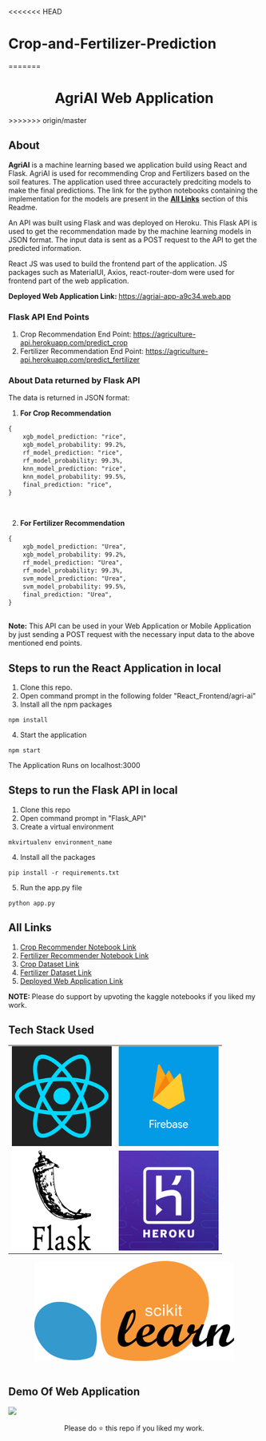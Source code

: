 <<<<<<< HEAD
# Crop-and-Fertilizer-Prediction
=======
<div align="center">

# AgriAI Web Application

</div>
>>>>>>> origin/master

## About

<b>AgriAI</b> is a machine learning based we application build using React and Flask. AgriAI is used for recommending Crop and Fertilizers based on the soil features. The application used three accuractely predciting models to make the final predictions. The link for the python notebooks containing the implementation for the models are present in the <b><a href="#links">All Links</a></b> section of this Readme.<br/>

An API was built using Flask and was deployed on Heroku. This Flask API is used to get the recommendation made by the machine learning models in JSON format. The input data is sent as a POST request to the API to get the predicted information.<br/>

React JS was used to build the frontend part of the application. JS packages such as MaterialUI, Axios, react-router-dom were used for frontend part of the web application.<br/>

<b>Deployed Web Application Link: </b>https://agriai-app-a9c34.web.app
<br/>

<h3><b>Flask API End Points</b></h3>

1. Crop Recommendation End Point: https://agriculture-api.herokuapp.com/predict_crop
2. Fertilizer Recommendation End Point: https://agriculture-api.herokuapp.com/predict_fertilizer
   <br/>

<h3><b>About Data returned by Flask API</b></h3>

The data is returned in JSON format:<br/>

1. <b>For Crop Recommendation</b>

```
{
    xgb_model_prediction: "rice",
    xgb_model_probability: 99.2%,
    rf_model_prediction: "rice",
    rf_model_probability: 99.3%,
    knn_model_prediction: "rice",
    knn_model_probability: 99.5%,
    final_prediction: "rice",
}
```

<br/>

2. <b>For Fertilizer Recommendation</b>

```
{
    xgb_model_prediction: "Urea",
    xgb_model_probability: 99.2%,
    rf_model_prediction: "Urea",
    rf_model_probability: 99.3%,
    svm_model_prediction: "Urea",
    svm_model_probability: 99.5%,
    final_prediction: "Urea",
}
```

<br/>
<b>Note:</b> This API can be used in your Web Application or Mobile Application by just sending a POST request with the necessary input data to the above mentioned end points.

## Steps to run the React Application in local

1. Clone this repo.
2. Open command prompt in the following folder "React_Frontend/agri-ai"
3. Install all the npm packages

```
npm install
```

4. Start the application

```
npm start
```

The Application Runs on localhost:3000

## Steps to run the Flask API in local

1. Clone this repo
2. Open command prompt in "Flask_API"
3. Create a virtual environment

```
mkvirtualenv environment_name
```

4. Install all the packages

```
pip install -r requirements.txt
```

5. Run the app.py file

```
python app.py
```

## <span id="links">All Links</span>

1. <a href="https://www.kaggle.com/venugopalkadamba/croprecommendation-eda-visualization-modeling-99" target="_blank">Crop Recommender Notebook Link</a>
2. <a href="https://www.kaggle.com/venugopalkadamba/fertilizersrecommendation-acc-100-eda-upsampling" target="_blank">Fertilizer Recommender Notebook Link</a>
3. <a href="https://www.kaggle.com/atharvaingle/crop-recommendation-dataset" target="_blank">Crop Dataset Link</a>
4. <a href="https://www.kaggle.com/gdabhishek/fertilizer-prediction" target="_blank">Fertilizer Dataset Link</a>
5. <a href="https://agriai-app-a9c34.web.app" target="_blank">Deployed Web Application Link</a>

<b>NOTE: </b>Please do support by upvoting the kaggle notebooks if you liked my work.

## Tech Stack Used

<div align="center">

<table>
    <tr>
        <td><img src="./readme_assets/react.png" width="200px" height="200px" /></td>
        <td><img src="./readme_assets/firebase.png" width="200px" height="200px" /></td>
    </tr>
    <tr>
        <td><img src="./readme_assets/flask.png" width="200px" height="200px" /></td>
        <td><img src="./readme_assets/heroku.jpg" width="200px" height="200px" /></td>
    </tr>
</table>

<img src="./readme_assets/scikit.png" width="400px" height="200px" />
</div>

<br/>

## Demo Of Web Application

<img src="./readme_assets/lappy_gif.gif" />

<div align="center">

Please do ⭐ this repo if you liked my work.

</div>
